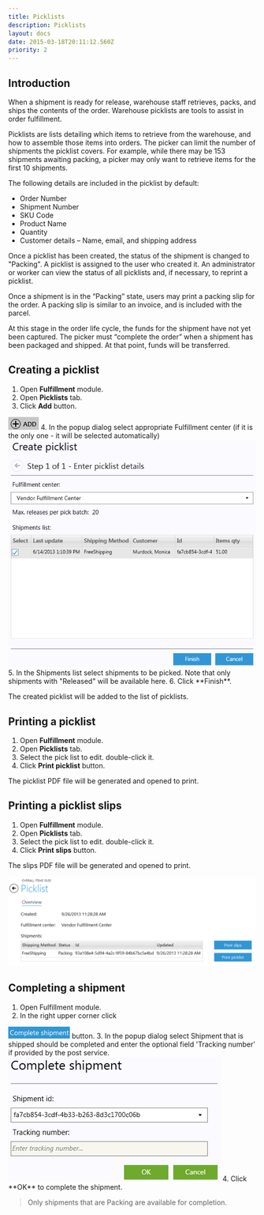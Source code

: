 ```yaml
---
title: Picklists
description: Picklists
layout: docs
date: 2015-03-18T20:11:12.560Z
priority: 2
---
```

## Introduction

When a shipment is ready for release, warehouse staff retrieves, packs, and ships the contents of the order. Warehouse picklists are tools to assist in order fulfillment.

Picklists are lists detailing which items to retrieve from the warehouse, and how to assemble those items into orders. The picker can limit the number of shipments the picklist covers. For example, while there may be 153 shipments awaiting packing, a picker may only want to retrieve items for the first 10 shipments.

The following details are included in the picklist by default:

* Order Number
* Shipment Number
* SKU Code
* Product Name
* Quantity
* Customer details – Name, email, and shipping address

Once a picklist has been created, the status of the shipment is changed to "Packing". A picklist is assigned to the user who created it. An administrator or worker can view the status of all picklists and, if necessary, to reprint a picklist.

Once a shipment is in the “Packing” state, users may print a packing slip for the order. A packing slip is similar to an invoice, and is included with the parcel. 

At this stage in the order life cycle, the funds for the shipment have not yet been captured. The picker must “complete the order” when a shipment has been packaged and shipped. At that point, funds will be transferred.

## Creating a picklist

1. Open **Fulfillment** module.
2. Open **Picklists** tab.
3. Click **Add** button.
  <img src="../../../assets/images/docs/image2013-5-29 17_38_44.png" />
4. In the popup dialog select appropriate Fulfillment center (if it is the only one - it will be selected automatically)
  <img src="../../../assets/images/docs/image2013-6-14 16_18_42.png" />
5. In the Shipments list select shipments to be picked. Note that only shipments with "Released" will be available here.
6. Click **Finish**.

The created picklist will be added to the list of picklists.

## Printing a picklist

1. Open **Fulfillment** module.
2. Open **Picklists** tab.
3. Select the pick list to edit. double-click it.
4. Click **Print picklist** button.

The picklist PDF file will be generated and opened to print.

## Printing a picklist slips

1. Open **Fulfillment** module.
2. Open **Picklists** tab.
3. Select the pick list to edit. double-click it.
4. Click **Print slips** button.

The slips PDF file will be generated and opened to print.

<img src="../../../assets/images/docs/picklist.png" />

## Completing a shipment

1. Open Fulfillment module.
2. In the right upper corner click
  <img src="../../../assets/images/docs/image2013-6-14 16_32_40.png" />
  button.
3. In the popup dialog select Shipment that is shipped should be completed and enter the optional field 'Tracking number' if provided by the post service.
  <img src="../../../assets/images/docs/image2013-6-14 16_34_25.png" />
4. Click **OK** to complete the shipment.

> Only shipments that are Packing are available for completion.